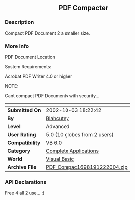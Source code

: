 ﻿<div align="center">

## PDF Compacter


</div>

### Description

Compact PDF Document 2 a smaller size.
 
### More Info
 
PDF Document Location

System Requirements:

Acrobat PDF Writer 4.0 or higher

NOTE:

Cant compact PDF Documents with security...


<span>             |<span>
---                |---
**Submitted On**   |2002-10-03 18:22:42
**By**             |[Blahcutey](https://github.com/Planet-Source-Code/PSCIndex/blob/master/ByAuthor/blahcutey.md)
**Level**          |Advanced
**User Rating**    |5.0 (10 globes from 2 users)
**Compatibility**  |VB 6\.0
**Category**       |[Complete Applications](https://github.com/Planet-Source-Code/PSCIndex/blob/master/ByCategory/complete-applications__1-27.md)
**World**          |[Visual Basic](https://github.com/Planet-Source-Code/PSCIndex/blob/master/ByWorld/visual-basic.md)
**Archive File**   |[PDF\_Compac1698191222004\.zip](https://github.com/Planet-Source-Code/blahcutey-pdf-compacter__1-51186/archive/master.zip)

### API Declarations

Free 4 all 2 use... :)





